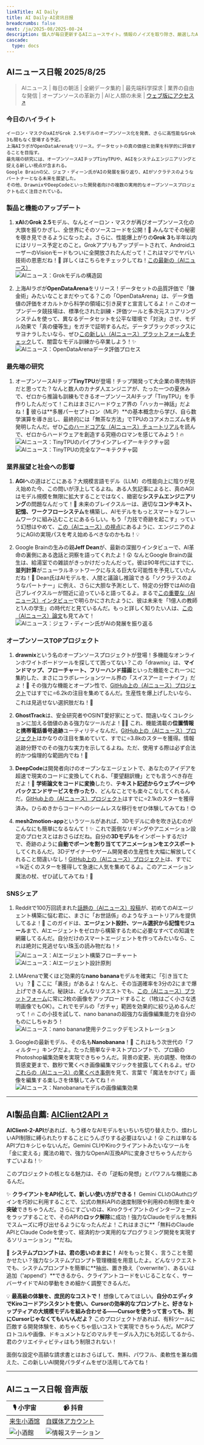 ```yaml
---
linkTitle: AI Daily
title: AI Daily-AI资讯日报
breadcrumbs: false
next: /ja/2025-08/2025-08-24
description: 個人が毎日更新するAIニュースサイト。情報のノイズを取り除き、厳選したAIニュース、実用的なツールとチュートリアルだけをお届けします。人工知能の最先端を効率よくキャッチアップするお手伝いをします;
cascade:
  type: docs
---
```

## AIニュース日報 2025/8/25

> AIニュース | 毎日の朝活 | 全網データ集約 | 最先端科学探求 | 業界の自由な発信 | オープンソースの革新力 | AIと人類の未来 | [ウェブ版にアクセス↗️](https://ai.hubtoday.app/)



### 今日のハイライト

```
イーロン・マスクのxAIがGrok 2.5モデルのオープンソース化を発表、さらに高性能なGrok 3も間もなく登場する予定。
上海AIラボがOpenDataArenaをリリース。データセットの真の価値と効果を科学的に評価することを目指す。
最先端の研究には、オープンソースAIチップTinyTPUや、AGIをシステムエンジニアリングと捉える新しい視点が含まれる。
Google Brainの父、ジェフ・ディーン氏がAIの発展を振り返り、AIがソクラテスのようなパートナーとなる未来を展望した。
その他、DrawnixやDeepCodeといった開発者向けの複数の実用的なオープンソースプロジェクトも広く注目されている。
```



### 製品と機能のアップデート
1.  **xAI**の**Grok 2.5**モデル、なんとイーロン・マスクが再びオープンソース化の大旗を振りかざし、全世界にそのソースコードを公開！🎉 みんなでその秘密を覗き見できるようになったよ。さらに、性能爆上がりの**Grok 3**も半年以内にはリリース予定とのこと。Grokアプリもアップデートされて、AndroidユーザーのVisionモードもついに全開放されたんだって！これはマジでヤバい技術の恩恵だね！🚀 詳しくはこちらをチェックしてね！[この最新の（AIニュース）](https://www.aibase.com/zh/news/20756)<br/>![AIニュース：Grokモデルの構造図](https://source.hubtoday.app/images/2025/08/news_01k3efwzzpeszt7yxfcpyhjw62.avif)<br/>

2.  上海AIラボが**OpenDataArena**をリリース！データセットの品質評価で「錬金術」みたいなことまだやってる？この「OpenDataArena」は、データ価値の評価をオカルトから科学の領域に引き戻すと宣言してるよ！🔥 このオープンデータ競技場は、標準化された訓練・評価ツールと多次元スコアリングシステムを使って、異なるデータセットを公平な環境で「対決」させ、モデル効果で「真の優等生」をガチで証明するんだ。データブラックボックスにサヨナラしたいなら、ぜひ[この新しい（AIニュース）プラットフォームをチェック](https://opendataarena.github.io/index.html)して、闇雲なモデル訓練から卒業しよう！✨<br/>![AIニュース：OpenDataArenaデータ評価プロセス](https://source.hubtoday.app/images/2025/08/news_01k3efx1vpe0yahf9yckgyf1ed.avif)<br/>

### 最先端の研究
1.  オープンソースAIチップ**TinyTPU**が登場！チップ開発って大企業の専売特許だと思ってた？なんと数人のカナダ人エンジニアが、たった一つの夏休みで、ゼロから推論も訓練もできるオープンソースAIチップ「TinyTPU」を手作りしたんだって！これはまさにハードウェア界の「ハッカー神話」だよね！🤩 彼らは**多層パーセプトロン（MLP）**の基本概念から学び、自ら数学演算を導き出し、最終的には「無茶な方法」でTPUのコアメカニズムを再発明したんだ。ぜひ[このハードコアな（AIニュース）チュートリアル](https://www.jiqizhixin.com/articles/2025-08-24-3)を読んで、ゼロからハードウェアを創造する究極のロマンを感じてみよう！🔥<br/>![AIニュース：TinyTPUのパイプラインアレイアーキテクチャ図](https://source.hubtoday.app/images/2025/08/news_01k3efx61cfnn8063va08kphtf.avif)<br/>![AIニュース：TinyTPUの完全なアーキテクチャ図](https://source.hubtoday.app/images/2025/08/news_01k3efxcxje86r29r4z28zdq5c.avif)<br/>

### 業界展望と社会への影響
1.  **AGI**への道はどこにある？大規模言語モデル（LLM）の性能向上に陰りが見え始めた今、この問いが浮上してるよね。ある人気記事によると、真のAGIはモデル規模を無限に拡大することではなく、緻密な**システムエンジニアリング**の問題なんだって！🤔 未来のブレイクスルーは、適切な**コンテキスト、記憶、ワークフローシステム**を構築し、AIモデルをもっとスマートなフレームワークに組み込むことにあるらしい。もう「力技で奇跡を起こす」っていう幻想はやめて、[この（AIニュース）の視点](https://readhacker.news/s/6AfyA)にあるように、エンジニアのようにAGIの実現パスを考え始めるべきなのかもね！💡

2.  Google Brainの生みの親**Jeff Dean**が、最新の深掘りインタビューで、AI革命の裏側にある逸話と洞察を語ってくれたよ！😲 なんとGoogle Brainの誕生は、給湯室での雑談がきっかけだったんだって。彼は90年代にはすでに、**並列計算**がニューラルネットワークに与える巨大な可能性を予見していたんだね！🚀 Dean氏はAIモデルを、人間と議論し推論できる「ソクラテスのようなパートナー」に例え、さらに大胆な予測として、特定の分野ではAIの自己ブレイクスルーが間近に迫っていると語ってるよ。まるで[この重要な（AIニュース）インタビュー](https://mp.weixin.qq.com/s?__biz=MzI3MTA0MTk1MA==&mid=2652622197&idx=1&sn=96b6899e96bd7387ac336db9d33474bc)で明らかにされたように、彼は未来を「1億人の教師と1人の学生」の時代だと見ているんだ。もっと詳しく知りたい人は、[この（AIニュース）論文](https://drive.google.com/file/d/1I1fs4sczbCaACzA9XwxR3DiuXVtqmejL/view)も見てみて！<br/>![AIニュース：ジェフ・ディーン氏がAIの発展を振り返る](https://source.hubtoday.app/images/2025/08/news_01k3efxfg8ej6sycv18n9pzhef.avif)<br/>

### オープンソースTOPプロジェクト
1.  **drawnix**という名のオープンソースプロジェクトが登場！多機能なオンラインホワイトボードツールを探してて困ってない？この「drawnix」は、**マインドマップ、フローチャート、フリーハンド描画**といった機能をこれ一つに集約した、まさにコラボレーションツール界の「スイスアーミーナイフ」だよ！🎨 その強力な機能とオープン性で、[GitHub上の（AIニュース）プロジェクト](https://github.com/plait-board/drawnix)ではすでに⭐6.2kの注目を集めてるんだ。生産性を爆上げしたいなら、これは見逃せない選択肢だね！🤩<br/>

2.  **GhostTrack**は、安全研究者やOSINT愛好家にとって、間違いなくコレクションに加える価値のある強力なツールだよ！🕵️‍♂️ これ、機能満載の**位置情報と携帯電話番号追跡**ユーティリティなんだ。[GitHub上の（AIニュース）プロジェクト](https://github.com/HunxByts/GhostTrack)はかなりの注目を集めていて、すでに⭐3.8kのスターを獲得。情報追跡分野でのその強力な実力を示してるよね。ただ、使用する際は必ず合法的かつ倫理的な範囲内でね！🤫<br/>

3.  **DeepCode**は開発者向けのオープンなエージェントで、あなたのアイデアを超速で現実のコードに変換してくれる、「要望翻訳機」とでも言うべき存在だよ！🚀 **学術論文をコードに変換**したり、**テキスト記述からウェブページやバックエンドサービスを作ったり**、どんなことでも楽々こなしてくれるんだ。[GitHub上の（AIニュース）プロジェクト](https://github.com/HKUDS/DeepCode)はすでに⭐2.1kのスターを獲得済み。ひらめきからコードへのシームレスな移行をぜひ体験してみてね！😊<br/>

4.  **mesh2motion-app**というツールがあれば、3Dモデルに命を吹き込むのがこんなにも簡単になるなんて！✨ これで面倒なリギングやアニメーション設定のプロセスとはおさらばだね。自分の**3Dモデル**をインポートするだけで、奇跡のように**自動でボーンを割り当ててアニメーションをエクスポート**してくれるんだ。3Dデザイナーやゲーム開発者の生産性を大幅に解放してくれること間違いなし！[GitHub上の（AIニュース）プロジェクト](https://github.com/scottpetrovic/mesh2motion-app)は、すでに⭐1k近くのスターを獲得して急速に人気を集めてるよ。このアニメーション魔法の杖、ぜひ試してみてね！🤩<br/>

### SNSシェア
1.  Redditで100万回読まれた[話題の（AIニュース）投稿](https://x.com/tuturetom/status/1959549878528627157)が、初めてのAIエージェント構築に悩む君に、まさに「お世話係」のようなチュートリアルを提供してるよ！📖 このガイドは、**エージェント設計、ツール選択から記憶モジュール**まで、AIエージェントをゼロから構築するために必要なすべての知識を網羅してるんだ。自分だけのスマートエージェントを作ってみたいなら、これは絶対に見逃せない珠玉の読み物だね！⚡️<br/>![AIニュース：AIエージェント構築フローチャート](https://source.hubtoday.app/images/2025/08/news_01k3efxj0xes3rfejn4mmgnnma.avif)<br/>![AIニュース：AIエージェント設計原則](https://source.hubtoday.app/images/2025/08/news_01k3efxn8de94b2jmcj8fbmvd2.avif)<br/>

2.  LMArenaで驚くほど効果的な**nano banana**モデルを確実に「引き当てたい」？🤫 ここに「裏技」があるよ！なんと、その当選確率を3分の2にまで爆上げできるんだ。秘訣は、どんなリクエストでも、[この（AIニュース）プラットフォーム](https://x.com/Gorden_Sun/status/1959550106757423171)に常に2枚の画像をアップロードすること（1枚はごく小さな透明画像でもOK）。これでモデルの「ガチャ」範囲を効果的に絞り込めるんだって！🔥 この小技を試して、nano bananaの超強力な画像編集能力を自分のものにしちゃおう！<br/>![AIニュース：nano banana使用テクニックデモンストレーション](https://source.hubtoday.app/images/2025/08/news_01k3efxt98f4q8dsx2wxrs96z1.avif)<br/>

3.  Googleの最新モデル、その名も**Nanobanana**！🍌 これはもう次世代の「フィルター」キングだよ。たった簡単なテキストプロンプトで、プロ級のPhotoshop編集効果を実現できちゃうんだ。背景の変更、光の調整、物体の質感変更まで、数秒で驚くべき画像編集マジックを披露してくれるよ。ぜひ[これらの（AIニュース）の驚くべき事例](https://x.com/tuturetom/status/1959538517148872840)を見て、言葉で「魔法をかけて」画像を編集する楽しさを体験してみてね！🔥<br/>![AIニュース：Nanobananaモデルの画像編集効果](https://source.hubtoday.app/images/2025/08/news_01k3efxwtbfm18h9zf6ck65n6m.avif)<br/>
    
---

## AI製品自薦: [AIClient2API ↗️](https://github.com/justlovemaki/AIClient-2-API)

**AIClient-2-API**があれば、もう様々なAIモデルをいちいち切り替えたり、煩わしいAPI制限に縛られたりすることにうんざりする必要はないよ！😮 これは単なるAPIプロキシじゃないんだ。Gemini CLIやKiroクライアントみたいなツールを「金に変える」魔法の箱で、強力なOpenAI互換APIに変身させちゃうんだからすごいよね！✨

このプロジェクトの核となる魅力は、その「逆転の発想」とパワフルな機能にあるんだ。

✨ **クライアントをAPI化して、新しい使い方ができる！** Gemini CLIのOAuthログインを巧妙に利用することで、公式の無料APIの速度制限や利用枠の制限を楽々**突破**できちゃうんだ。さらにすごいのは、Kiroクライアントのインターフェースをラップすることで、そのAPIの**ロック解除**に成功！強力なClaudeモデルを無料でスムーズに呼び出せるようになったんだよ！これはまさに**「無料のClaude APIとClaude Codeを使って、経済的かつ実用的なプログラミング開発を実現するソリューション」**だね。

🔧 **システムプロンプトは、君の思いのままに！** AIをもっと賢く、言うことを聞かせたい？強力なシステムプロンプト管理機能を用意したよ。どんなリクエストでも、システムプロンプトを簡単に**抽出、置き換え（'overwrite'）、あるいは追加（'append'）**できるから、クライアントコードをいじることなく、サーバーサイドでAIの挙動をきめ細かく調整できるんだ。

💡 **最高級の体験を、庶民的なコストで！** 想像してみてほしい。**自分のエディタでKiroコードアシスタントを使い、Cursorの効率的なプロンプトと、好きなトップティアの大規模モデルを組み合わせる——Cursorを使うって言っても、別にCursorじゃなくてもいいんだよ？** このプロジェクトがあれば、有料ツールに匹敵する開発体験を、めちゃくちゃ低いコストで実現できちゃうんだ。MCPプロトコルや画像、ドキュメントなどのマルチモーダル入力にも対応してるから、君のクリエイティビティはもう制限されない！

面倒な設定や高額な請求書とはおさらばして、無料、パワフル、柔軟性を兼ね備えた、この新しいAI開発パラダイムをぜひ活用してみてね！
    
---

## AIニュース日報 音声版

| 🎙️ **小宇宙** | 📹 **抖音** |
| --- | --- |
| [来生小酒馆](https://www.xiaoyuzhoufm.com/podcast/683c62b7c1ca9cf575a5030e) | [自媒体アカウント](https://www.douyin.com/user/MS4wLjABAAAAwpwqPQlu38sO38VyWgw9ZjDEnN4bMR5j8x111UxpseHR9DpB6-CveI5KRXOWuFwG)|
| ![小酒館](https://source.hubtoday.app/images/2025/08/news_01k3efxzchffvb0c8brmb8c2dp.avif) | ![情報ステーション](https://source.hubtoday.app/images/2025/08/news_01k3efy12xend9wc7j2mvjs07v.avif) |